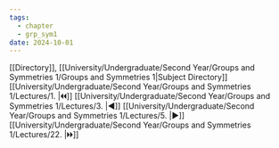 ```yaml
---
tags:
  - chapter
  - grp_sym1
date: 2024-10-01
---
```

[[Directory]], [[University/Undergraduate/Second Year/Groups and Symmetries 1/Groups and Symmetries 1|Subject Directory]]
[[University/Undergraduate/Second Year/Groups and Symmetries 1/Lectures/1. |🞀🞀]] [[University/Undergraduate/Second Year/Groups and Symmetries 1/Lectures/3. |◀]] [[University/Undergraduate/Second Year/Groups and Symmetries 1/Lectures/5. |▶]] [[University/Undergraduate/Second Year/Groups and Symmetries 1/Lectures/22. |🞂🞂]]
# 
## 
### 